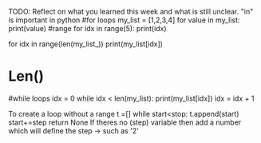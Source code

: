 TODO: Reflect on what you learned this week and what is still unclear.
"in" is important in python
#for loops
my_list = [1,2,3,4]
for value in my_list:
    print(value)
#range 
for idx in range(5):
    print(idx)


for idx in range(len(my_list_))
    print(my_list[idx])
# Len()

#while loops
idx = 0
while idx < len(my_list):
    print(my_list[idx])
    idx = idx + 1

To create a loop without a range
   t =[]
    while start<stop:
        t.append(start)
        start+=step 
    return None 
    If theres no (step) variable then add a number which will define the step -> such as '2'